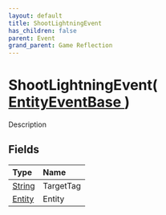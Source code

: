 ```yaml
---
layout: default
title: ShootLightningEvent
has_children: false
parent: Event
grand_parent: Game Reflection
---
```

# ShootLightningEvent( [ EntityEventBase ](/docs/game-reflection/events/entity_event_base) )
Description 

## Fields

| Type | Name |
|:-------------|:--------------|
| [String](/docs/game-reflection/components/string) | TargetTag |
| [Entity](/docs/game-reflection/classes/entity) | Entity |

